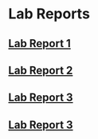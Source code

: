 # Lab Reports

## [Lab Report 1](https://cameronarch.github.io/cse15l-lab-reports/LabReport-1.html)

## [Lab Report 2](https://cameronarch.github.io/cse15l-lab-reports/LabReport-2.html)

## [Lab Report 3](https://cameronarch.github.io/cse15l-lab-reports/LabReport-3.html)

## [Lab Report 3](https://cameronarch.github.io/cse15l-lab-reports/LabReport-4.html)

